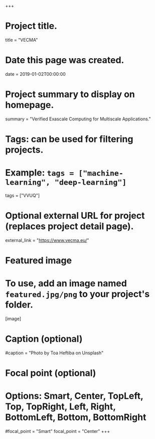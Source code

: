 +++
# Project title.
title = "VECMA"

# Date this page was created.
date = 2019-01-02T00:00:00

# Project summary to display on homepage.
summary = "Verified Exascale Computing for Multiscale Applications."

# Tags: can be used for filtering projects.
# Example: `tags = ["machine-learning", "deep-learning"]`
tags = ["VVUQ"]

# Optional external URL for project (replaces project detail page).
external_link = "https://www.vecma.eu/"

# Featured image
# To use, add an image named `featured.jpg/png` to your project's folder. 
[image]
  # Caption (optional)
  #caption = "Photo by Toa Heftiba on Unsplash"

  # Focal point (optional)
  # Options: Smart, Center, TopLeft, Top, TopRight, Left, Right, BottomLeft, Bottom, BottomRight
  #focal_point = "Smart"
  focal_point = "Center"
+++
